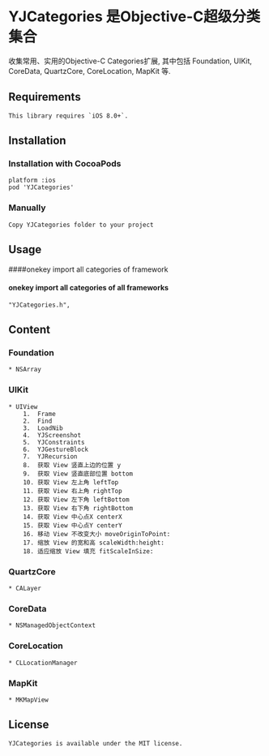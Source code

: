YJCategories 是Objective-C超级分类集合
================

收集常用、实用的Objective-C Categories扩展, 其中包括 Foundation, UIKit, CoreData, QuartzCore, CoreLocation, MapKit 等.

## Requirements
    This library requires `iOS 8.0+`.

## Installation

### Installation with CocoaPods

    platform :ios
    pod 'YJCategories'

### Manually

    Copy YJCategories folder to your project

## Usage

####onekey import all categories of framework
 
#### onekey import all categories of all frameworks

    "YJCategories.h",

## Content
### Foundation
    * NSArray

### UIKit
    * UIView
        1.  Frame
        2.  Find
        3.  LoadNib
        4.  YJScreenshot
        5.  YJConstraints
        6.  YJGestureBlock
        7.  YJRecursion
        8.  获取 View 竖直上边的位置 y
        9.  获取 View 竖直底部位置 bottom
        10. 获取 View 左上角 leftTop
        11. 获取 View 右上角 rightTop
        12. 获取 View 左下角 leftBottom
        13. 获取 View 右下角 rightBottom
        14. 获取 View 中心点X centerX
        15. 获取 View 中心点Y centerY
        16. 移动 View 不改变大小 moveOriginToPoint:
        17. 缩放 View 的宽和高 scaleWidth:height:
        18. 适应缩放 View 填充 fitScaleInSize:

### QuartzCore
    * CALayer

### CoreData
    * NSManagedObjectContext

### CoreLocation
    * CLLocationManager

### MapKit
    * MKMapView

## License

    YJCategories is available under the MIT license.

